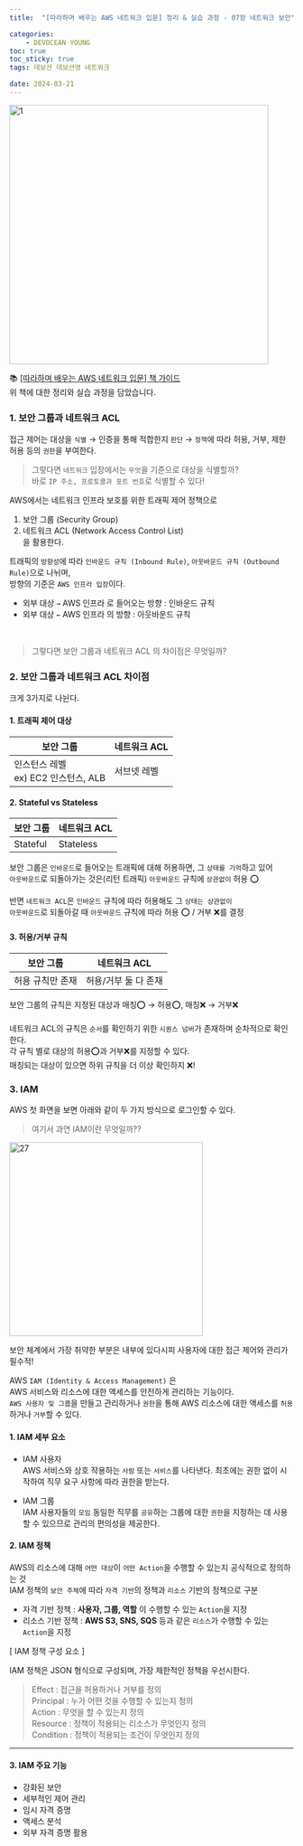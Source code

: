 ```yaml
---
title:  "[따라하며 배우는 AWS 네트워크 입문] 정리 & 실습 과정 - 07장 네트워크 보안" 

categories: 
    - DEVOCEAN YOUNG
toc: true
toc_sticky: true
tags: 데보션 데보션영 네트워크

date: 2024-03-21
---
```


<img width="459" alt="1" src="https://github.com/wimmings/wimmings/assets/98014840/79be68b2-50ab-449d-a5dc-d0b2a1bfbdf1">


📚 [[따라하며 배우는 AWS 네트워크 입문] 책 가이드](https://www.notion.so/AWS-1af579548fd84c268f8f3ee3f26b2ed4?pvs=21)  
위 책에 대한 정리와 실습 과정을 담았습니다.


### 1. 보안 그룹과 네트워크 ACL

접근 제어는 대상을 `식별` → 인증을 통해 적합한지 `판단` → `정책`에 따라 허용, 거부, 제한 허용 등의 `권한`을 부여한다.

> 그렇다면 `네트워크` 입장에서는 `무엇`을 기준으로 대상을 식별할까?  
바로 `IP 주소, 프로토콜과 포트 번호`로 식별할 수 있다!

AWS에서는 네트워크 인프라 보호를 위한 트래픽 제어 정책으로  
1. 보안 그룹 (Security Group)
2. 네트워크 ACL (Network Access Control List)  
을 활용한다.

트래픽의 `방향성`에 따라 `인바운드 규칙 (Inbound Rule)`, `아웃바운드 규칙 (Outbound Rule)`으로 나뉘며,  
방향의 기준은 `AWS 인프라 입장`이다.  
- 외부 대상 `→` AWS 인프라 로 들어오는 방향 : 인바운드 규칙
- 외부 대상 `←` AWS 인프라 의 방향 : 아웃바운드 규칙

<br>

> 그렇다면 보안 그룹과 네트워크 ACL 의 차이점은 무엇일까?

### 2. 보안 그룹과 네트워크 ACL 차이점
크게 3가지로 나뉜다.  

#### 1. 트래픽 제어 대상  

| 보안 그룹 | 네트워크 ACL |
| --- | --- |
| 인스턴스 레벨 <br> ex) EC2 인스턴스, ALB | 서브넷 레벨 |


#### 2. Stateful vs Stateless  

| 보안 그룹 | 네트워크 ACL |
| --- | --- |
| Stateful | Stateless |

보안 그룹은 `인바운드`로 들어오는 트래픽에 대해 허용하면, 그 `상태를 기억`하고 있어  
`아웃바운드`로 되돌아가는 것은(리턴 트래픽) `아웃바운드` 규칙에 `상관없이` 허용 ⭕️

반면 `네트워크 ACL`은 `인바운드` 규칙에 따라 허용해도 그 `상태는 상관없이`  
`아웃바운드`로 되돌아갈 때 `아웃바운드` 규칙에 따라 허용 ⭕️ / 거부 ❌를 결정

#### 3. 허용/거부 규칙

| 보안 그룹 | 네트워크 ACL |
| --- | --- |
| 허용 규칙만 존재 | 허용/거부 둘 다 존재 |

보안 그룹의 규칙은 지정된 대상과 매칭⭕️ → 허용⭕️, 매칭❌ → 거부❌  
<br>
네트워크 ACL의 규칙은 `순서`를 확인하기 위한 `시퀀스 넘버`가 존재하며 순차적으로 확인한다.  
각 규칙 별로 대상의 허용⭕️과 거부❌를 지정할 수 있다.  
매칭되는 대상이 있으면 하위 규칙을 더 이상 확인하지 ❌!

### 3. IAM
AWS 첫 화면을 보면 아래와 같이 두 가지 방식으로 로그인할 수 있다.
> 여기서 과연 IAM이란 무엇일까??

<img width="343" alt="27" src="https://github.com/wimmings/wimmings/assets/98014840/d8266f5d-ad9e-4465-965d-6860ee74808b">
 
보안 체계에서 가장 취약한 부분은 내부에 있다시피 사용자에 대한 접근 제어와 관리가 필수적!

AWS `IAM (Identity & Access Management)` 은  
AWS 서비스와 리소스에 대한 액세스를 안전하게 관리하는 기능이다.  
`AWS 사용자 및 그룹`을 만들고 관리하거나 `권한`을 통해 AWS 리소스에 대한 액세스를 `허용`하거나 `거부`할 수 있다.

#### 1. IAM 세부 요소

- IAM 사용자  
AWS 서비스와 상호 작용하는 `사람` 또는 `서비스`를 나타낸다.
최초에는 권한 없이 시작하여 직무 요구 사항에 따라 권한을 받는다.

- IAM 그룹  
IAM 사용자들의 `모임`
동일한 직무를 `공유`하는 그룹에 대한 `권한`을 지정하는 데 사용할 수 있으므로 관리의 편의성을 제공한다.

#### 2. IAM 정책  
AWS의 리소스에 대해 `어떤 대상`이 `어떤 Action`을 수행할 수 있는지 공식적으로 정의하는 것  
IAM 정책의 `보안 주체`에 따라 `자격 기반`의 정책과 `리소스` 기반의 정책으로 구분

- 자격 기반 정책 : **사용자, 그룹, 역할** 이 수행할 수 있는 `Action`을 지정  
- 리소스 기반 정책 : **AWS S3, SNS, SQS** 등과 같은 `리소스`가 수행할 수 있는 `Action`을 지정  

[ IAM 정책 구성 요소 ]

IAM 정책은 JSON 형식으로 구성되며, 가장 제한적인 정책을 우선시한다.

>  Effect : 접근을 허용하거나 거부를 정의  
Principal : 누가 어떤 것을 수행할 수 있는지 정의  
Action : 무엇을 할 수 있는지 정의  
Resource : 정책이 적용되는 리소스가 무엇인지 정의  
Condition : 정책이 적용되는 조건이 무엇인지 정의  


---

#### 3. IAM 주요 기능 
- 강화된 보안
- 세부적인 제어 관리
- 임시 자격 증명
- 액세스 분석
- 외부 자격 증명 활용
